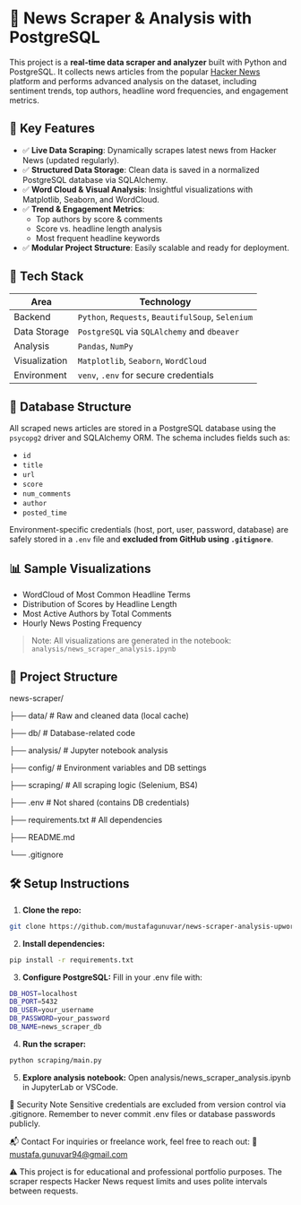 # 📰 News Scraper & Analysis with PostgreSQL

This project is a **real-time data scraper and analyzer** built with Python and PostgreSQL. It collects news articles from the popular [Hacker News](https://news.ycombinator.com/) platform and performs advanced analysis on the dataset, including sentiment trends, top authors, headline word frequencies, and engagement metrics.

## 🚀 Key Features

- ✅ **Live Data Scraping**: Dynamically scrapes latest news from Hacker News (updated regularly).
- ✅ **Structured Data Storage**: Clean data is saved in a normalized PostgreSQL database via SQLAlchemy.
- ✅ **Word Cloud & Visual Analysis**: Insightful visualizations with Matplotlib, Seaborn, and WordCloud.
- ✅ **Trend & Engagement Metrics**:
  - Top authors by score & comments
  - Score vs. headline length analysis
  - Most frequent headline keywords
- ✅ **Modular Project Structure**: Easily scalable and ready for deployment.

## 🧱 Tech Stack

| Area | Technology |
|------|------------|
| Backend | `Python`, `Requests`, `BeautifulSoup`, `Selenium` |
| Data Storage | `PostgreSQL` via `SQLAlchemy` and `dbeaver` |
| Analysis | `Pandas`, `NumPy` |
| Visualization | `Matplotlib`, `Seaborn`, `WordCloud` |
| Environment | `venv`, `.env` for secure credentials |

## 🧮 Database Structure

All scraped news articles are stored in a PostgreSQL database using the `psycopg2` driver and SQLAlchemy ORM. The schema includes fields such as:

- `id`
- `title`
- `url`
- `score`
- `num_comments`
- `author`
- `posted_time`

Environment-specific credentials (host, port, user, password, database) are safely stored in a `.env` file and **excluded from GitHub using `.gitignore`**.

## 📊 Sample Visualizations

- WordCloud of Most Common Headline Terms  
- Distribution of Scores by Headline Length  
- Most Active Authors by Total Comments  
- Hourly News Posting Frequency

> Note: All visualizations are generated in the notebook:  
> `analysis/news_scraper_analysis.ipynb`

## 📁 Project Structure

news-scraper/

├── data/ # Raw and cleaned data (local cache)

├── db/ # Database-related code

├── analysis/ # Jupyter notebook analysis

├── config/ # Environment variables and DB settings

├── scraping/ # All scraping logic (Selenium, BS4)

├── .env # Not shared (contains DB credentials)

├── requirements.txt # All dependencies

├── README.md

└── .gitignore

## 🛠️ Setup Instructions

1. **Clone the repo:**
```bash
git clone https://github.com/mustafagunuvar/news-scraper-analysis-upwork.git
```
2. **Install dependencies:**
```bash
pip install -r requirements.txt
```
3. **Configure PostgreSQL:**
Fill in your .env file with:
```bash
DB_HOST=localhost
DB_PORT=5432
DB_USER=your_username
DB_PASSWORD=your_password
DB_NAME=news_scraper_db
```
4. **Run the scraper:**
```bash
python scraping/main.py
```
5. **Explore analysis notebook:**
Open analysis/news_scraper_analysis.ipynb in JupyterLab or VSCode.

🔐 Security Note
Sensitive credentials are excluded from version control via .gitignore.
Remember to never commit .env files or database passwords publicly.

📬 Contact
For inquiries or freelance work, feel free to reach out:
📧 mustafa.gunuvar94@gmail.com

⚠️ This project is for educational and professional portfolio purposes. The scraper respects Hacker News request limits and uses polite intervals between requests.





